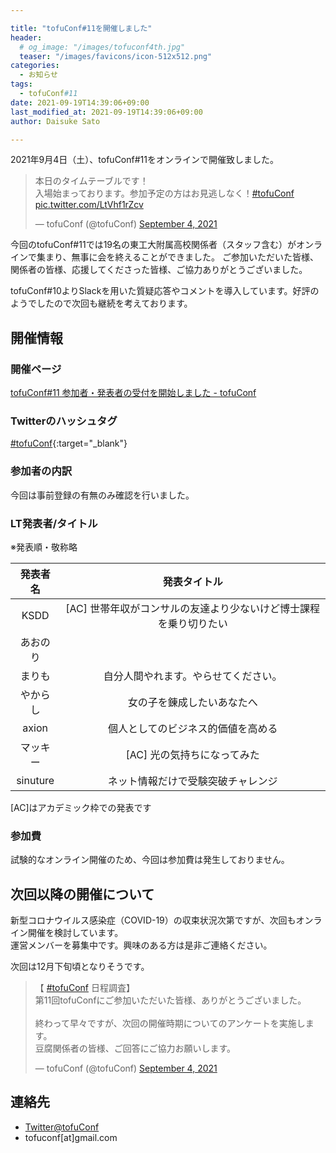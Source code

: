 ```yaml
---

title: "tofuConf#11を開催しました"
header:
  # og_image: "/images/tofuconf4th.jpg"
  teaser: "/images/favicons/icon-512x512.png"
categories: 
  - お知らせ
tags:
  - tofuConf#11
date: 2021-09-19T14:39:06+09:00
last_modified_at: 2021-09-19T14:39:06+09:00
author: Daisuke Sato

---
```


2021年9月4日（土）、tofuConf#11をオンラインで開催致しました。

<blockquote class="twitter-tweet"><p lang="ja" dir="ltr">本日のタイムテーブルです！<br>入場始まっております。参加予定の方はお見逃しなく！<a href="https://twitter.com/hashtag/tofuConf?src=hash&amp;ref_src=twsrc%5Etfw">#tofuConf</a> <a href="https://t.co/LtVhf1rZcv">pic.twitter.com/LtVhf1rZcv</a></p>&mdash; tofuConf (@tofuConf) <a href="https://twitter.com/tofuConf/status/1434018313533722632?ref_src=twsrc%5Etfw">September 4, 2021</a></blockquote> <script async src="https://platform.twitter.com/widgets.js" charset="utf-8"></script>

今回のtofuConf#11では19名の東工大附属高校関係者（スタッフ含む）がオンラインで集まり、無事に会を終えることができました。
ご参加いただいた皆様、関係者の皆様、応援してくださった皆様、ご協力ありがとうございました。

tofuConf#10よりSlackを用いた質疑応答やコメントを導入しています。好評のようでしたので次回も継続を考えております。

## 開催情報

### 開催ページ

[tofuConf#11 参加者・発表者の受付を開始しました - tofuConf](/2021-08-12/11th-tofuconf-general.html)

### Twitterのハッシュタグ

[#tofuConf](https://twitter.com/hashtag/tofuConf){:target="_blank"}

### 参加者の内訳

今回は事前登録の有無のみ確認を行いました。

### LT発表者/タイトル

※発表順・敬称略

| 発表者名 | 発表タイトル |
|:--------:|:----------------------:|
|KSDD|[AC] 世帯年収がコンサルの友達より少ないけど博士課程を乗り切りたい|
|あおのり||
|まりも|自分人間やれます。やらせてください。|
|やからし|女の子を錬成したいあなたへ|
|axion|個人としてのビジネス的価値を高める|
|マッキー|[AC] 光の気持ちになってみた|
|sinuture|ネット情報だけで受験突破チャレンジ|

[AC]はアカデミック枠での発表です

### 参加費

試験的なオンライン開催のため、今回は参加費は発生しておりません。

## 次回以降の開催について

新型コロナウイルス感染症（COVID-19）の収束状況次第ですが、次回もオンライン開催を検討しています。  
運営メンバーを募集中です。興味のある方は是非ご連絡ください。

次回は12月下旬頃となりそうです。

<blockquote class="twitter-tweet"><p lang="ja" dir="ltr">【 <a href="https://twitter.com/hashtag/tofuConf?src=hash&amp;ref_src=twsrc%5Etfw">#tofuConf</a> 日程調査】<br>第11回tofuConfにご参加いただいた皆様、ありがとうございました。<br><br>終わって早々ですが、次回の開催時期についてのアンケートを実施します。<br>豆腐関係者の皆様、ご回答にご協力お願いします。</p>&mdash; tofuConf (@tofuConf) <a href="https://twitter.com/tofuConf/status/1434078606418796550?ref_src=twsrc%5Etfw">September 4, 2021</a></blockquote> <script async src="https://platform.twitter.com/widgets.js" charset="utf-8"></script>

## 連絡先

* [Twitter@tofuConf](https://twitter.com/tofuConf)
* tofuconf[at]gmail.com
